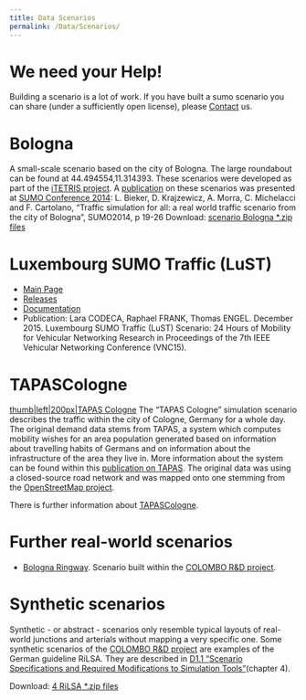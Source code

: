 ```yaml
---
title: Data Scenarios
permalink: /Data/Scenarios/
---
```


We need your Help!
==================

Building a scenario is a lot of work. If you have built a sumo scenario you can share (under a sufficiently open license), please [Contact](/Contact "wikilink") us.

Bologna
=======

A small-scale scenario based on the city of Bologna. The large roundabout can be found at 44.494554,11.314393. These scenarios were developed as part of the [iTETRIS project](http://www.ict-itetris.eu). A [publication](http://elib.dlr.de/89354) on these scenarios was presented at [SUMO Conference 2014](http://sumo-sim.org/wiki/Publications#SUMO_2014): L. Bieker, D. Krajzewicz, A. Morra, C. Michelacci and F. Cartolano, “Traffic simulation for all: a real world traffic scenario from the city of Bologna”, SUMO2014, p 19-26
Download: [scenario Bologna \*.zip files](http://sourceforge.net/projects/sumo/files/traffic_data/scenarios/Bologna_small)

Luxembourg SUMO Traffic (LuST)
==============================

-   [Main Page](https://github.com/lcodeca/LuSTScenario)
-   [Releases](https://github.com/lcodeca/LuSTScenario/releases)
-   [Documentation](https://github.com/lcodeca/LuSTScenario/blob/master/docs/LuSTDocumentation.md)
-   Publication: Lara CODECA, Raphael FRANK, Thomas ENGEL. December 2015. Luxembourg SUMO Traffic (LuST) Scenario: 24 Hours of Mobility for Vehicular Networking Research in Proceedings of the 7th IEEE Vehicular Networking Conference (VNC15).

TAPASCologne
============

[thumb|left|200px|TAPAS Cologne](/Image:ssnap_TapasCologne_0.1.gif "wikilink") The “TAPAS Cologne” simulation scenario describes the traffic within the city of Cologne, Germany for a whole day. The original demand data stems from TAPAS, a system which computes mobility wishes for an area population generated based on information about travelling habits of Germans and on information about the infrastructure of the area they live in. More information about the system can be found within this [publication on TAPAS](http://elib.dlr.de/45058/02/SRL_81_-_Beitrag_Varschen.pdf). The original data was using a closed-source road network and was mapped onto one stemming from the [OpenStreetMap project](http://www.openstreetmap.de/).

There is further information about [TAPASCologne](/Data/Scenarios/TAPASCologne "wikilink").

Further real-world scenarios
============================

-   [Bologna Ringway](http://www.cs.unibo.it/projects/bolognaringway/). Scenario built within the [COLOMBO R&D project](http://www.colombo-fp7.eu).

Synthetic scenarios
===================

Synthetic - or abstract - scenarios only resemble typical layouts of real-world junctions and arterials without mapping a very specific one. Some synthetic scenarios of the [COLOMBO R&D project](http://www.colombo-fp7.eu) are examples of the German guideline RiLSA. They are described in [D1.1 “Scenario Specifications and Required Modifications to Simulation Tools”](http://www.colombo-fp7.eu/deliverables/COLOMBO_D1.1_ScenariosExtensions_v2.4.pdf)(chapter 4).

Download: [4 RiLSA \*.zip files](http://sourceforge.net/projects/sumo/files/traffic_data/scenarios/RiLSA)